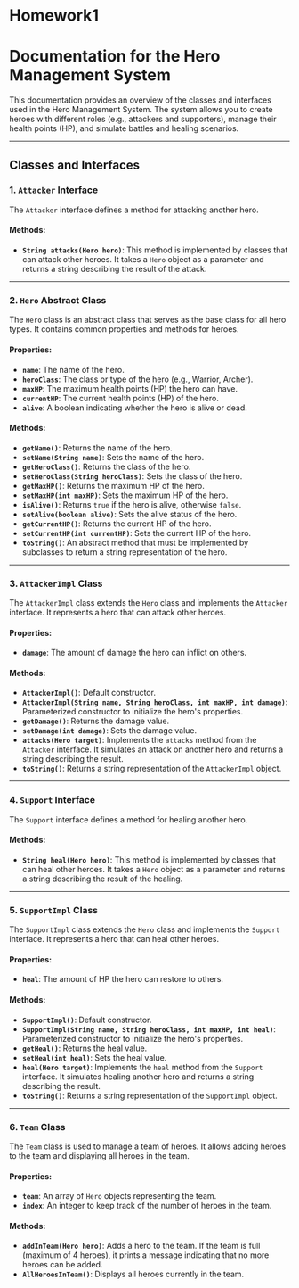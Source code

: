 # Homework1

# Documentation for the Hero Management System

This documentation provides an overview of the classes and interfaces used in the Hero Management System. The system allows you to create heroes with different roles (e.g., attackers and supporters), manage their health points (HP), and simulate battles and healing scenarios.

---

## Classes and Interfaces

### 1. `Attacker` Interface
The `Attacker` interface defines a method for attacking another hero.

#### Methods:
- **`String attacks(Hero hero)`**: This method is implemented by classes that can attack other heroes. It takes a `Hero` object as a parameter and returns a string describing the result of the attack.

---

### 2. `Hero` Abstract Class
The `Hero` class is an abstract class that serves as the base class for all hero types. It contains common properties and methods for heroes.

#### Properties:
- **`name`**: The name of the hero.
- **`heroClass`**: The class or type of the hero (e.g., Warrior, Archer).
- **`maxHP`**: The maximum health points (HP) the hero can have.
- **`currentHP`**: The current health points (HP) of the hero.
- **`alive`**: A boolean indicating whether the hero is alive or dead.

#### Methods:
- **`getName()`**: Returns the name of the hero.
- **`setName(String name)`**: Sets the name of the hero.
- **`getHeroClass()`**: Returns the class of the hero.
- **`setHeroClass(String heroClass)`**: Sets the class of the hero.
- **`getMaxHP()`**: Returns the maximum HP of the hero.
- **`setMaxHP(int maxHP)`**: Sets the maximum HP of the hero.
- **`isAlive()`**: Returns `true` if the hero is alive, otherwise `false`.
- **`setAlive(boolean alive)`**: Sets the alive status of the hero.
- **`getCurrentHP()`**: Returns the current HP of the hero.
- **`setCurrentHP(int currentHP)`**: Sets the current HP of the hero.
- **`toString()`**: An abstract method that must be implemented by subclasses to return a string representation of the hero.

---

### 3. `AttackerImpl` Class
The `AttackerImpl` class extends the `Hero` class and implements the `Attacker` interface. It represents a hero that can attack other heroes.

#### Properties:
- **`damage`**: The amount of damage the hero can inflict on others.

#### Methods:
- **`AttackerImpl()`**: Default constructor.
- **`AttackerImpl(String name, String heroClass, int maxHP, int damage)`**: Parameterized constructor to initialize the hero's properties.
- **`getDamage()`**: Returns the damage value.
- **`setDamage(int damage)`**: Sets the damage value.
- **`attacks(Hero target)`**: Implements the `attacks` method from the `Attacker` interface. It simulates an attack on another hero and returns a string describing the result.
- **`toString()`**: Returns a string representation of the `AttackerImpl` object.

---

### 4. `Support` Interface
The `Support` interface defines a method for healing another hero.

#### Methods:
- **`String heal(Hero hero)`**: This method is implemented by classes that can heal other heroes. It takes a `Hero` object as a parameter and returns a string describing the result of the healing.

---

### 5. `SupportImpl` Class
The `SupportImpl` class extends the `Hero` class and implements the `Support` interface. It represents a hero that can heal other heroes.

#### Properties:
- **`heal`**: The amount of HP the hero can restore to others.

#### Methods:
- **`SupportImpl()`**: Default constructor.
- **`SupportImpl(String name, String heroClass, int maxHP, int heal)`**: Parameterized constructor to initialize the hero's properties.
- **`getHeal()`**: Returns the heal value.
- **`setHeal(int heal)`**: Sets the heal value.
- **`heal(Hero target)`**: Implements the `heal` method from the `Support` interface. It simulates healing another hero and returns a string describing the result.
- **`toString()`**: Returns a string representation of the `SupportImpl` object.

---

### 6. `Team` Class
The `Team` class is used to manage a team of heroes. It allows adding heroes to the team and displaying all heroes in the team.

#### Properties:
- **`team`**: An array of `Hero` objects representing the team.
- **`index`**: An integer to keep track of the number of heroes in the team.

#### Methods:
- **`addInTeam(Hero hero)`**: Adds a hero to the team. If the team is full (maximum of 4 heroes), it prints a message indicating that no more heroes can be added.
- **`AllHeroesInTeam()`**: Displays all heroes currently in the team.
